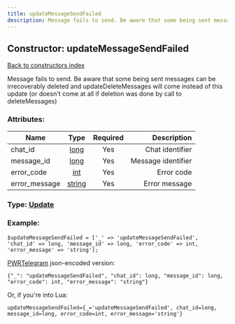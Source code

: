 ```yaml
---
title: updateMessageSendFailed
description: Message fails to send. Be aware that some being sent messages can be irrecoverably deleted and updateDeleteMessages will come instead of this update (or doesn't come at all if deletion was done by call to deleteMessages)
---
```

## Constructor: updateMessageSendFailed  
[Back to constructors index](index.md)



Message fails to send. Be aware that some being sent messages can be irrecoverably deleted and updateDeleteMessages will come instead of this update (or doesn't come at all if deletion was done by call to deleteMessages)

### Attributes:

| Name     |    Type       | Required | Description |
|----------|:-------------:|:--------:|------------:|
|chat\_id|[long](../types/long.md) | Yes|Chat identifier|
|message\_id|[long](../types/long.md) | Yes|Message identifier|
|error\_code|[int](../types/int.md) | Yes|Error code|
|error\_message|[string](../types/string.md) | Yes|Error message|



### Type: [Update](../types/Update.md)


### Example:

```
$updateMessageSendFailed = ['_' => 'updateMessageSendFailed', 'chat_id' => long, 'message_id' => long, 'error_code' => int, 'error_message' => 'string'];
```  

[PWRTelegram](https://pwrtelegram.xyz) json-encoded version:

```
{"_": "updateMessageSendFailed", "chat_id": long, "message_id": long, "error_code": int, "error_message": "string"}
```


Or, if you're into Lua:  


```
updateMessageSendFailed={_='updateMessageSendFailed', chat_id=long, message_id=long, error_code=int, error_message='string'}

```


